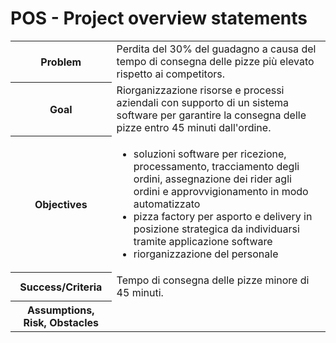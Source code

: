 # POS - Project overview statements

<table>
  <tr>
    <th>Problem</th>
    <td>Perdita del 30% del guadagno a causa del tempo di consegna delle pizze più elevato rispetto ai competitors.</td>
  </tr>
  <tr>
    <th>Goal</th>
    <td>Riorganizzazione risorse e processi aziendali con supporto di un sistema software per garantire la consegna delle pizze entro 45 minuti dall'ordine.</td>
  </tr>
  <tr>
    <th>Objectives</th>
    <td>
      <ul>
        <li> 
          soluzioni software per ricezione, processamento, tracciamento degli ordini, assegnazione dei rider agli ordini e approvvigionamento in modo automatizzato 
        </li>
        <li>
          pizza factory per asporto e delivery in posizione strategica da individuarsi tramite applicazione software
        </li>
        <li>
          riorganizzazione del personale
        </li>
      </ul>
    </td>
  </tr>
  <tr>
    <th>Success/Criteria</th>
    <td>
      Tempo di consegna delle pizze minore di 45 minuti.
    </td>
  </tr>
  <tr>
    <th>Assumptions, Risk, Obstacles</th>
    <td></td>
  </tr>
</table>